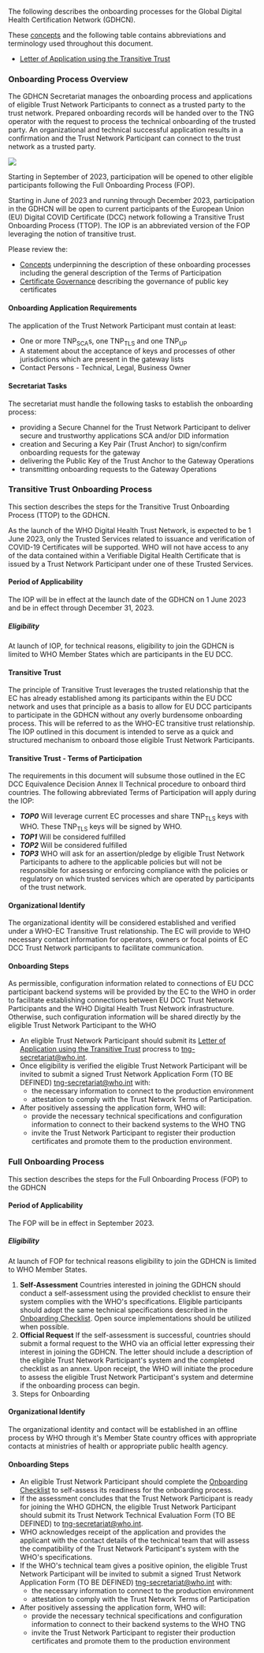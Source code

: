 



The following describes the onboarding processes for the Global Digital Health Certification Network (GDHCN).

These [concepts](concepts.html) and the following table contains abbreviations and terminology used throughout this document.

* <a href="Letter_of_Applicaiton_Transititve_Trust.docx">Letter of Application using the Transitive Trust</a> 

### Onboarding Process Overview

The GDHCN Secretariat manages the onboarding process and applications of eligible Trust Network Participants to connect as a trusted party to the trust network. Prepared onboarding records will be handed over to the TNG operator with the request to process the technical onboarding of the trusted party. An organizational and technical successful application results in a confirmation and the Trust Network Participant can connect to the trust network as a trusted party.

<img src="OnboardingOverview.drawio.png" style="float:none; margin: 0px 0px 0px 0px;"/>

Starting in September of 2023, participation will be opened to other eligible participants following the Full Onboarding Process (FOP).

Starting in June of 2023 and running through December 2023, participation in the GDHCN will be open to current participants of the European Union (EU) Digital COVID Certificate (DCC) network following a Transitive Trust Onboarding Process (TTOP).  The IOP is an abbreviated version of the FOP leveraging the notion of transitive trust.

Please review the:
* [Concepts](concepts.html) underpinning the description of these onboarding processes including the general description of the Terms of Participation
* [Certificate Governance](concepts_certificate_governance.html) describing the governance of public key certificates


#### Onboarding Application Requirements

The application of the Trust Network Participant must contain at least:

* One or more TNP<sub>SCA</sub>s, one TNP<sub>TLS</sub> and one TNP<sub>UP</sub> 
* A statement about the acceptance of keys and processes of other jurisdictions which are present in the gateway lists
* Contact Persons - Technical, Legal, Business Owner


#### Secretariat Tasks
The secretariat must handle the following tasks to establish the onboarding process:

* providing a Secure Channel for the Trust Network Participant to deliver secure and trustworthy applications SCA and/or DID information 
* creation and Securing a Key Pair (Trust Anchor)  to sign/confirm onboarding requests for the gateway
* delivering the Public Key of the Trust Anchor to the Gateway Operations
* transmitting onboarding requests to the Gateway Operations


### Transitive Trust Onboarding Process

This section describes the steps for the Transitive Trust Onboarding Process (TTOP) to the GDHCN.

As the launch of the WHO Digital Health Trust Network, is expected to be 1 June 2023, only the Trusted Services related to issuance and verification of COVID-19 Certificates will be supported.   WHO will not have access to any of the data contained within a Verifiable Digital Health Certificate that is issued by a Trust Network Participant under one of these Trusted Services.

#### Period of Applicability
The IOP will be in effect at the launch date of the GDHCN on 1 June 2023 and be in effect through December 31, 2023.

##### Eligibility
At launch of IOP, for technical reasons, eligibility to join the GDHCN is limited to WHO Member States which are participants in the EU DCC.


#### Transitive Trust
The principle of Transitive Trust leverages the trusted relationship that the EC has already established among its participants within the EU DCC network and uses that principle as a basis to allow for EU DCC participants to participate in the GDHCN without any overly burdensome onboarding process. This will be referred to as the WHO-EC transitive trust relationship. The IOP outlined in this document is intended to serve as a quick and structured mechanism to onboard those eligible Trust Network Participants.

#### Transitive Trust - Terms of Participation
The requirements in this document will subsume those outlined in the EC DCC Equivalence Decision Annex II Technical procedure to onboard third countries.  The following abbreviated Terms of Participation will apply during the IOP:
* ***TOP0***  Will leverage current EC processes and share TNP<sub>TLS</sub> keys with WHO.  These TNP<sub>TLS</sub> keys will be signed by WHO.
* ***TOP1***  Will be considered fulfilled 
* ***TOP2***  Will be considered fulfilled
* ***TOP3***  WHO will ask for an assertion/pledge by eligible Trust Network Participants to adhere to the applicable policies but will not be responsible for assessing or enforcing compliance with the policies or regulatory on which trusted services which are operated by participants of the trust network.


#### Organizational Identify
The organizational identity will be considered established and verified under a WHO-EC Transitive Trust relationship.   The EC will provide to WHO necessary contact information for operators, owners or focal points of EC DCC Trust Network participants to facilitate communication.


#### Onboarding Steps

As permissible, configuration information related to connections of EU DCC participant backend systems will be provided by the EC to the WHO in order to facilitate establishing connections between EU DCC Trust Network Participants and the WHO Digital Health Trust Network infrastructure.  Otherwise, such configuration information will be shared directly by the eligible Trust Network Participant to the WHO


* An eligible Trust Network Participant should submit its <a href="Letter_of_Applicaiton_Transititve_Trust.docx">Letter of Application using the Transitive Trust</a> procress to tng-secretariat@who.int.
* Once eligibility is verified the eligible Trust Network Participant will be invited to submit a signed Trust Network Application Form (TO BE DEFINED) tng-secretariat@who.int with:
    * the necessary information to connect to the production environment
    * attestation to comply with the Trust Network Terms of Participation.
* After positively assessing the application form,  WHO will:
    * provide the necessary technical specifications and configuration information to connect to their backend systems to the WHO TNG
    * invite the Trust Network Participant to register their production certificates and promote them to the production environment.




### Full Onboarding Process

This section describes the steps for the Full Onboarding Process (FOP)  to the GDHCN

#### Period of Applicability
The FOP will be in effect in September 2023.  

##### Eligibility
At launch of FOP for technical reasons eligibility to join the GDHCN is limited to WHO Member States.



1. **Self-Assessment** Countries interested in joining the GDHCN should conduct a self-assessment using the provided checklist to ensure their system complies with the WHO's specifications. Eligible participants should adopt the same technical specifications described in the [Onboarding Checklist](concepts_onboarding_checklist.html). Open source implementations should be utilized when possible.
2. **Official Request**  If the self-assessment is successful, countries should submit a formal request to the WHO via an official letter expressing their interest in joining the GDHCN. The letter should include a description of the eligible Trust Network Participant's system and the completed checklist as an annex. Upon receipt, the WHO will initiate the procedure to assess the eligible Trust Network Participant's system and determine if the onboarding process can begin.
3. Steps for Onboarding


#### Organizational Identify
The organizational identity and contact will be established in an offline process by WHO through it's Member State country offices with appropriate contacts at ministries of health or appropriate public health agency.

#### Onboarding Steps

* An eligible Trust Network Participant should complete the [Onboarding Checklist](concepts_onboarding_checklist.html) to self-assess its readiness for the onboarding process.
* If the assessment concludes that the Trust Network Participant is ready for joining the WHO GDHCN, the eligible Trust Network Participant should submit its Trust Network Technical Evaluation Form (TO BE DEFINED) to tng-secretariat@who.int.
* WHO acknowledges receipt of the application and provides the applicant with the contact details of the technical team that will assess the compatibility of the Trust Network Participant's system with the WHO's specifications.
* If the WHO's technical team gives a positive opinion, the eligible Trust Network Participant will be invited to submit a signed Trust Network Application Form (TO BE DEFINED) tng-secretariat@who.int with:
    * the necessary information to connect to the production environment
    * attestation to comply with the Trust Network Terms of Participation
* After positively assessing the application form,  WHO will:
    * provide the necessary technical specifications and configuration information to connect to their backend systems to the WHO TNG
    * invite the Trust Network Participant to register their production certificates and promote them to the production environment


